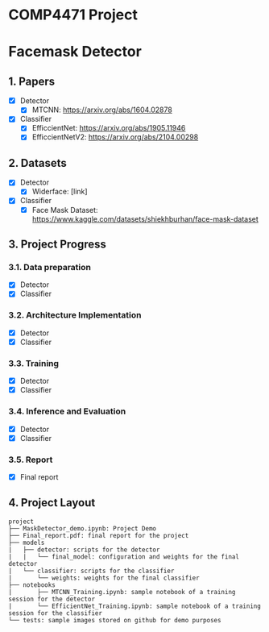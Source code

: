 # COMP4471 Project
# Facemask Detector

## 1. Papers
- [x] Detector
  - [x] MTCNN: https://arxiv.org/abs/1604.02878
- [x] Classifier
  - [x] EfficcientNet: https://arxiv.org/abs/1905.11946
  - [x] EfficcientNetV2: https://arxiv.org/abs/2104.00298

## 2. Datasets
- [x] Detector
  - [x] Widerface: [link]
- [x] Classifier
  - [x] Face Mask Dataset: https://www.kaggle.com/datasets/shiekhburhan/face-mask-dataset

## 3. Project Progress
### 3.1. Data preparation
- [x] Detector
- [x] Classifier
### 3.2. Architecture Implementation
- [x] Detector
- [x] Classifier
### 3.3. Training 
- [x] Detector
- [x] Classifier
### 3.4. Inference and Evaluation
- [x] Detector
- [x] Classifier
### 3.5. Report
- [x] Final report


## 4. Project Layout
```
project
├── MaskDetector_demo.ipynb: Project Demo
├── Final_report.pdf: final report for the project
├── models
|   ├── detector: scripts for the detector
|   |   └── final_model: configuration and weights for the final detector
|   └── classifier: scripts for the classifier
|       └── weights: weights for the final classifier
├── notebooks
|       ├── MTCNN_Training.ipynb: sample notebook of a training session for the detector
|       └── EfficientNet_Training.ipynb: sample notebook of a training session for the classifier
└── tests: sample images stored on github for demo purposes
